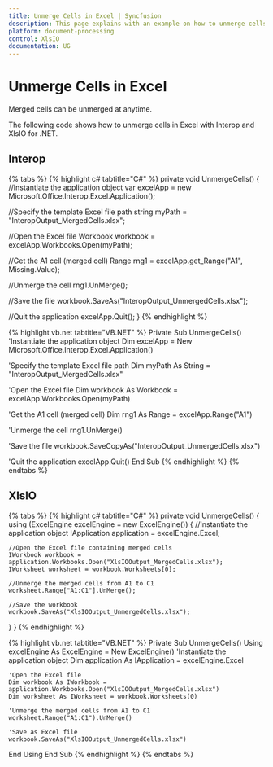 ```yaml
---
title: Unmerge Cells in Excel | Syncfusion
description: This page explains with an example on how to unmerge cells in Excel using Interop and Essential XlsIO.
platform: document-processing
control: XlsIO
documentation: UG
---
```


# Unmerge Cells in Excel

Merged cells can be unmerged at anytime.

The following code shows how to unmerge cells in Excel with Interop and XlsIO for .NET.

## Interop

{% tabs %}
{% highlight c# tabtitle="C#" %}
private void UnmergeCells()
{
  //Instantiate the application object
  var excelApp = new Microsoft.Office.Interop.Excel.Application();

  //Specify the template Excel file path
  string myPath = "InteropOutput_MergedCells.xlsx";

  //Open the Excel file
  Workbook workbook = excelApp.Workbooks.Open(myPath);

  //Get the A1 cell (merged cell)
  Range rng1 = excelApp.get_Range("A1", Missing.Value);

  //Unmerge the cell
  rng1.UnMerge();

  //Save the file
  workbook.SaveAs("InteropOutput_UnmergedCells.xlsx");

  //Quit the application
  excelApp.Quit();
}
{% endhighlight %}

{% highlight vb.net tabtitle="VB.NET" %}
Private Sub UnmergeCells()
  'Instantiate the application object
  Dim excelApp = New Microsoft.Office.Interop.Excel.Application()

  'Specify the template Excel file path
  Dim myPath As String = "InteropOutput_MergedCells.xlsx"

  'Open the Excel file
  Dim workbook As Workbook = excelApp.Workbooks.Open(myPath)

  'Get the A1 cell (merged cell)
  Dim rng1 As Range = excelApp.Range("A1")

  'Unmerge the cell
  rng1.UnMerge()

  'Save the file
  workbook.SaveCopyAs("InteropOutput_UnmergedCells.xlsx")

  'Quit the application
  excelApp.Quit()
End Sub
{% endhighlight %}
{% endtabs %}

## XlsIO

{% tabs %}
{% highlight c# tabtitle="C#" %}
private void UnmergeCells()
{
  using (ExcelEngine excelEngine = new ExcelEngine())
  {
    //Instantiate the application object
    IApplication application = excelEngine.Excel;

    //Open the Excel file containing merged cells
    IWorkbook workbook = application.Workbooks.Open("XlsIOOutput_MergedCells.xlsx");
    IWorksheet worksheet = workbook.Worksheets[0];

    //Unmerge the merged cells from A1 to C1
    worksheet.Range["A1:C1"].UnMerge();

    //Save the workbook
    workbook.SaveAs("XlsIOOutput_UnmergedCells.xlsx");
  }
}
{% endhighlight %}

{% highlight vb.net tabtitle="VB.NET" %}
Private Sub UnmergeCells()
  Using excelEngine As ExcelEngine = New ExcelEngine()
    'Instantiate the application object
    Dim application As IApplication = excelEngine.Excel

    'Open the Excel file
    Dim workbook As IWorkbook = application.Workbooks.Open("XlsIOOutput_MergedCells.xlsx")
    Dim worksheet As IWorksheet = workbook.Worksheets(0)

    'Unmerge the merged cells from A1 to C1
    worksheet.Range("A1:C1").UnMerge()

    'Save as Excel file
    workbook.SaveAs("XlsIOOutput_UnmergedCells.xlsx")
  End Using
End Sub
{% endhighlight %}
{% endtabs %}
